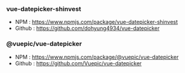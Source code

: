 ### vue-datepicker-shinvest
- NPM : https://www.npmjs.com/package/vue-datepicker-shinvest
- Github : https://github.com/dohyung4934/vue-datepicker

### @vuepic/vue-datepicker
- NPM : https://www.npmjs.com/package/@vuepic/vue-datepicker
- Github : https://github.com/Vuepic/vue-datepicker
